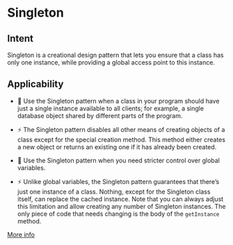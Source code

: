 # Singleton

## Intent
Singleton is a creational design pattern that lets you ensure that a class has only one instance, while providing a global access point to this instance.

## Applicability
- 🐞 Use the Singleton pattern when a class in your program should have just a single instance available to all clients; for example, a single database object shared by different parts of the program.

- ⚡️ The Singleton pattern disables all other means of creating objects of a class except for the special creation method. This method either creates a new object or returns an existing one if it has already been created.

- 🐞 Use the Singleton pattern when you need stricter control over global variables.

- ⚡️ Unlike global variables, the Singleton pattern guarantees that there’s just one instance of a class. Nothing, except for the Singleton class itself, can replace the cached instance.
Note that you can always adjust this limitation and allow creating any number of Singleton instances. The only piece of code that needs changing is the body of the `getInstance` method.

[More info](https://refactoring.guru/design-patterns/singleton)
